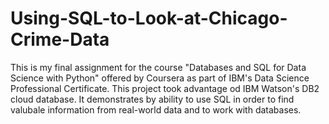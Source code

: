 # Using-SQL-to-Look-at-Chicago-Crime-Data
This is my final assignment for the course "Databases and SQL for Data Science with Python" offered by Coursera as part of IBM's Data Science Professional Certificate. This project took advantage od IBM Watson's DB2 cloud database. It demonstrates by ability to use SQL in order to find valubale information from real-world data and to work with databases.

